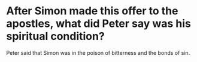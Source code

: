 # After Simon made this offer to the apostles, what did Peter say was his spiritual condition?

Peter said that Simon was in the poison of bitterness and the bonds of sin.
